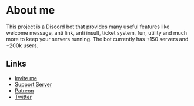 # About me
This project is a Discord bot that provides many useful features like welcome message, anti link, anti insult, ticket system, fun, utility and much more to keep your servers running.
The bot currently has +150 servers and +200k users.

## Links

* [Invite me](https://dsc.gg/miniboy)
* [Support Server](https://discord.gg/gG3DnUfj6E)
* [Patreon](https://www.patreon.com/MiniBoy)
* [Twitter](https://twitter.com/MiniBoy_Bot)
